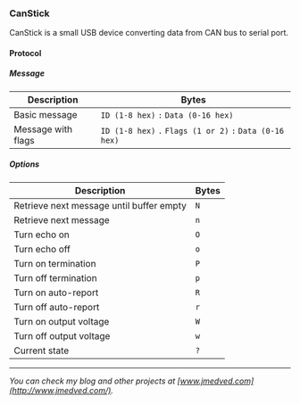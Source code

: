 ### CanStick ###

CanStick is a small USB device converting data from CAN bus to serial port.


#### Protocol ####


##### Message #####

| Description                             | Bytes                                                                       |
|-----------------------------------------|-----------------------------------------------------------------------------|
| Basic message                           | `ID (1-8 hex)` `:` `Data (0-16 hex)`                                        |
| Message with flags                      | `ID (1-8 hex)` `.` `Flags (1 or 2)` `:` `Data (0-16 hex)`                   |


##### Options #####

| Description                              | Bytes                                   |
|------------------------------------------|-----------------------------------------|
| Retrieve next message until buffer empty | `N`                                     |
| Retrieve next message                    | `n`                                     |
| Turn echo on                             | `O`                                     |
| Turn echo off                            | `o`                                     |
| Turn on termination                      | `P`                                     |
| Turn off termination                     | `p`                                     |
| Turn on auto-report                      | `R`                                     |
| Turn off auto-report                     | `r`                                     |
| Turn on output voltage                   | `W`                                     |
| Turn off output voltage                  | `w`                                     |
| Current state                            | `?`                                     |



---

*You can check my blog and other projects at [www.jmedved.com](http://www.jmedved.com/).*

